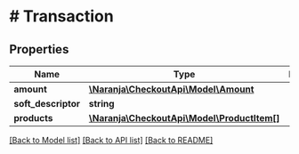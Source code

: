 # # Transaction

## Properties

Name | Type | Description | Notes
------------ | ------------- | ------------- | -------------
**amount** | [**\Naranja\CheckoutApi\Model\Amount**](Amount.md) |  | 
**soft_descriptor** | **string** |  | [optional] 
**products** | [**\Naranja\CheckoutApi\Model\ProductItem[]**](ProductItem.md) |  | [optional] 

[[Back to Model list]](../../README.md#documentation-for-models) [[Back to API list]](../../README.md#documentation-for-api-endpoints) [[Back to README]](../../README.md)


